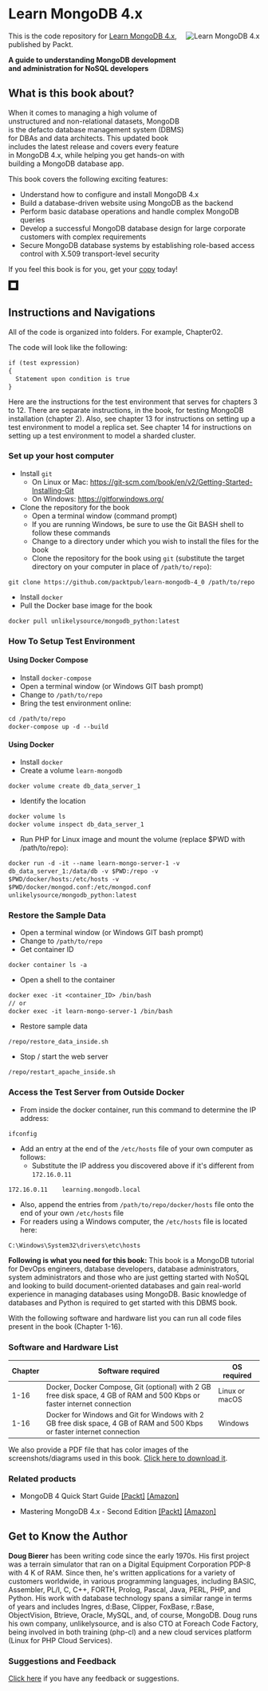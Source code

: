 # 	Learn MongoDB 4.x

<a href="https://www.packtpub.com/product/learn-mongodb-4-x/9781789619386?utm_source=github&utm_medium=repository&utm_campaign=9781789619386"><img src="https://static.packt-cdn.com/products/9781789619386/cover/smaller" alt="Learn MongoDB 4.x" height="256px" align="right"></a>

This is the code repository for [Learn MongoDB 4.x](https://www.packtpub.com/product/learn-mongodb-4-x/9781789619386?utm_source=github&utm_medium=repository&utm_campaign=9781789619386), published by Packt.

**A guide to understanding MongoDB development and administration for NoSQL developers**

## What is this book about?
When it comes to managing a high volume of unstructured and non-relational datasets, MongoDB is the defacto database management system (DBMS) for DBAs and data architects. This updated book includes the latest release and covers every feature in MongoDB 4.x, while helping you get hands-on with building a MongoDB database app.

This book covers the following exciting features: 
* Understand how to configure and install MongoDB 4.x
* Build a database-driven website using MongoDB as the backend
* Perform basic database operations and handle complex MongoDB queries
* Develop a successful MongoDB database design for large corporate customers with complex requirements
* Secure MongoDB database systems by establishing role-based access control with X.509 transport-level security

If you feel this book is for you, get your [copy](https://www.amazon.com/dp/1789619386) today!

<a href="https://www.packtpub.com/?utm_source=github&utm_medium=banner&utm_campaign=GitHubBanner"><img src="https://raw.githubusercontent.com/PacktPublishing/GitHub/master/GitHub.png" alt="https://www.packtpub.com/" border="5" /></a>

## Instructions and Navigations
All of the code is organized into folders. For example, Chapter02.

The code will look like the following:
```
if (test expression)
{
  Statement upon condition is true
}
```
Here are the instructions for the test environment that serves for chapters 3 to 12. There are separate instructions, in the book, for testing MongoDB installation (chapter 2). Also, see chapter 13 for instructions on setting up a test environment to model a replica set. See chapter 14 for instructions on setting up a test environment to model a sharded cluster.

### Set up your host computer
* Install `git`
  * On Linux or Mac: https://git-scm.com/book/en/v2/Getting-Started-Installing-Git
  * On Windows: https://gitforwindows.org/
* Clone the repository for the book
  * Open a terminal window (command prompt)
  * If you are running Windows, be sure to use the Git BASH shell to follow these commands
  * Change to a directory under which you wish to install the files for the book
  * Clone the repository for the book using `git` (substitute the target directory on your computer in place of `/path/to/repo`):
```
git clone https://github.com/packtpub/learn-mongodb-4_0 /path/to/repo
```
* Install `docker`
* Pull the Docker base image for the book
```
docker pull unlikelysource/mongodb_python:latest
```


### How To Setup Test Environment
#### Using Docker Compose
* Install `docker-compose`
* Open a terminal window (or Windows GIT bash prompt)
* Change to `/path/to/repo`
* Bring the test environment online:
```
cd /path/to/repo
docker-compose up -d --build
```

#### Using Docker
* Install `docker`
* Create a volume `learn-mongodb`
```
docker volume create db_data_server_1
```
* Identify the location
```
docker volume ls
docker volume inspect db_data_server_1
```
* Run PHP for Linux image and mount the volume (replace $PWD with /path/to/repo):
```
docker run -d -it --name learn-mongo-server-1 -v db_data_server_1:/data/db -v $PWD:/repo -v $PWD/docker/hosts:/etc/hosts -v $PWD/docker/mongod.conf:/etc/mongod.conf unlikelysource/mongodb_python:latest
```

### Restore the Sample Data
* Open a terminal window (or Windows GIT bash prompt)
* Change to `/path/to/repo`
* Get container ID
```
docker container ls -a
```
* Open a shell to the container
```
docker exec -it <container_ID> /bin/bash
// or
docker exec -it learn-mongo-server-1 /bin/bash
```
* Restore sample data
```
/repo/restore_data_inside.sh
```
* Stop / start the web server
```
/repo/restart_apache_inside.sh
```

### Access the Test Server from Outside Docker
* From inside the docker container, run this command to determine the IP address:
```
ifconfig
```
* Add an entry at the end of the `/etc/hosts` file of your own computer as follows:
  * Substitute the IP address you discovered above if it's different from `172.16.0.11`
```
172.16.0.11    learning.mongodb.local
```
* Also, append the entries from `/path/to/repo/docker/hosts` file onto the end of your own `/etc/hosts` file
* For readers using a Windows computer, the `/etc/hosts` file is located here:
```
C:\Windows\System32\drivers\etc\hosts
```

**Following is what you need for this book:**
This book is a MongoDB tutorial for DevOps engineers, database developers, database administrators, system administrators and those who are just getting started with NoSQL and looking to build document-oriented databases and gain real-world experience in managing databases using MongoDB. Basic knowledge of databases and Python is required to get started with this DBMS book.

With the following software and hardware list you can run all code files present in the book (Chapter 1-16).

### Software and Hardware List

| Chapter  | Software required                                                                                                       | OS required    |
| -------- | ------------------------------------------------------------------------------------------------------------------------| ---------------|
| 1-16     | Docker, Docker Compose, Git (optional) with 2 GB free disk space, 4 GB of RAM and 500 Kbps or faster internet connection| Linux or macOS |
| 1-16     | Docker for Windows and Git for Windows with 2 GB free disk space, 4 GB of RAM and 500 Kbps or faster internet connection| Windows        |



We also provide a PDF file that has color images of the screenshots/diagrams used in this book. [Click here to download it](http://www.packtpub.com/sites/default/files/downloads/9781789619386_ColorImages.pdf).

### Related products <Other books you may enjoy>
* MongoDB 4 Quick Start Guide [[Packt]](https://www.packtpub.com/product/mongodb-4-quick-start-guide/9781789343533?utm_source=github&utm_medium=repository&utm_campaign=9781789343533) [[Amazon]](https://www.amazon.com/dp/1789343534)

* Mastering MongoDB 4.x - Second Edition [[Packt]](https://www.packtpub.com/product/mastering-mongodb-4-x-second-edition/9781789617870?utm_source=github&utm_medium=repository&utm_campaign=9781789617870) [[Amazon]](https://www.amazon.com/dp/1789617871)

## Get to Know the Author
**Doug Bierer** has been writing code since the early 1970s. His first project was a terrain simulator that ran on a Digital Equipment Corporation PDP-8 with 4 K of RAM. Since then, he's written applications for a variety of customers worldwide, in various programming languages, including BASIC, Assembler, PL/I, C, C++, FORTH, Prolog, Pascal, Java, PERL, PHP, and Python. His work with database technology spans a similar range in terms of years and includes Ingres, d:Base, Clipper, FoxBase, r:Base, ObjectVision, Btrieve, Oracle, MySQL, and, of course, MongoDB. Doug runs his own company, unlikelysource, and is also CTO at Foreach Code Factory, being involved in both training (php-cl) and a new cloud services platform (Linux for PHP Cloud Services).

### Suggestions and Feedback
[Click here](https://docs.google.com/forms/d/e/1FAIpQLSdy7dATC6QmEL81FIUuymZ0Wy9vH1jHkvpY57OiMeKGqib_Ow/viewform) if you have any feedback or suggestions.





